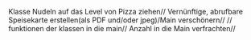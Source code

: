 Klasse Nudeln auf das Level von Pizza ziehen// 
Vernünftige, abrufbare Speisekarte erstellen(als PDF und/oder jpeg)/Main verschönern// 
// funktionen der klassen in die main// Anzahl in die Main verfrachten//
